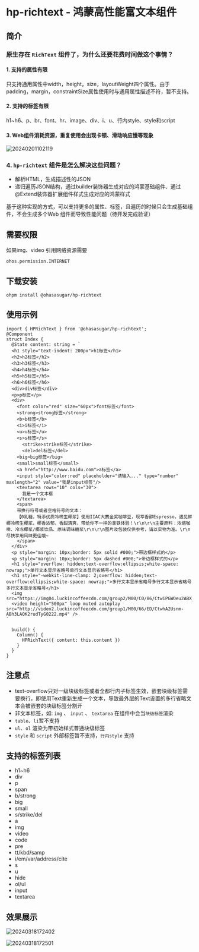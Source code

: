 # hp-richtext - 鸿蒙高性能富文本组件

## 简介

### 原生存在 `RichText` 组件了，为什么还要花费时间做这个事情？

#### 1. 支持的属性有限

只支持通用属性中width，height，size，layoutWeight四个属性。由于padding，margin，constraintSize属性使用时与通用属性描述不符，暂不支持。

#### 2. 支持的标签有限

h1~h6、p、br、font、hr、image、div、i、u、行内style、style和script

#### 3. Web组件消耗资源，重复使用会出现卡顿、滑动响应慢等现象

![20240201102119](https://raw.githubusercontent.com/asasugar/pic-bed/master/imgs/20240201102119.png)

### 4. `hp-richtext` 组件是怎么解决这些问题？

- 解析HTML，生成描述性的JSON
- 递归遍历JSON结构，通过builder装饰器生成对应的鸿蒙基础组件、通过@Extend装饰器扩展组件样式生成对应的鸿蒙样式

基于这种实现的方式，可以支持更多的属性、标签，且遍历的时候只会生成基础组件，不会生成多个Web 组件而导致性能问题（待开发完成验证）

## 需要权限

如果img、video 引用网络资源需要
```
ohos.permission.INTERNET
```

## 下载安装

```bish
ohpm install @ohasasugar/hp-richtext
```

## 使用示例

```ets
import { HPRichText } from '@ohasasugar/hp-richtext';
@Component
struct Index {
  @State content: string = `
  <h1 style="text-indent: 200px">h1标签</h1>
  <h2>h2标签</h2>
  <h3>h3标签</h3>
  <h4>h4标签</h4>
  <h5>h5标签</h5>
  <h6>h6标签</h6>
  <div>div标签</div>
  <p>p标签</p>
  <div>
    <font color="red" size="60px">font标签</font>
    <strong>strong标签</strong>
    <b>b标签</b>
    <i>i标签</i>
    <u>u标签</u>
    <s>s标签</s>
	  <strike>strike标签</strike>
	  <del>del标签</del>
    <big>big标签</big>
    <small>small标签</small>
    <a href="http://www.baidu.com">a标签</a>
    <input style="color:red" placeholder="请输入..." type="number" maxlength="2" value="我是input标签"/>
    <textarea rows="10" cols="30">
      我是一个文本框
    </textarea>
    <span>
    带换行符号或者空格符号的文本：
    【0乳糖，特添优质冷榨生椰浆】使用IIAC大赛金奖咖啡豆，现萃香醇Espresso，遇见鲜椰冷榨生椰浆，椰香浓郁，香甜清爽，带给你不一样的拿铁体验！\r\n\r\n主要原料：浓缩咖啡、冷冻椰浆/椰浆饮品、原味调味糖浆\r\n\r\n图片及包装仅供参考，请以实物为准。\r\n尽快享用风味更佳哦~
    </span>
  </div>
  <p style="margin: 10px;border: 5px solid #000;">带边框样式的</p>
  <p style="margin: 10px;border: 5px dashed #000;">带边框样式的</p>
  <h1 style="overflow: hidden;text-overflow:ellipsis;white-space: nowrap;">单行文本显示省略号单行文本显示省略号</h1>
  <h1 style="-webkit-line-clamp: 2;overflow: hidden;text-overflow:ellipsis;white-space: nowrap;">多行文本显示省略号多行文本显示省略号多行文本显示省略号</h1>
  <img src="https://img04.luckincoffeecdn.com/group2/M00/C0/86/CtwiPGWOeu2ABX__AAKqV4dfcn4041.png_.webp"/>
  <video height="500px" loop muted autoplay src="http://video2.luckincoffeecdn.com/group1/M00/66/ED/CtwhA2Usnm-ABh3LAQK2rudTyG0222.mp4" />
`

  build() {
    Column() {
      HPRichText({ content: this.content })
    }
  }
}
```

## 注意点

- text-overflow只对一级块级标签或者全都行内子标签生效，嵌套块级标签需要换行，即使用Text重新生成一个文本，导致最外层的Text设置的多行省略文本会被嵌套的块级标签分割开
- 非文本标签，如: `img` 、 `input` 、 `textarea` 在组件中会当`块级标签`渲染
- `table`、`li`暂不支持
- `ul`、`ol` 渲染为带初始样式普通块级标签
- `style` 和 `script` 外部标签暂不支持，`行内style` 支持

## 支持的标签列表

- h1~h6
- div
- p
- span
- b/strong
- big
- small
- s/strike/del
- a
- img
- video
- code
- pre
- tt/kbd/samp
- i/em/var/address/cite
- s
- u
- hide
- ol/ul
- input
- textarea

## 效果展示

![20240318172402](https://raw.githubusercontent.com/asasugar/pic-bed/master/imgs/20240318172402.png)

![20240318172501](https://raw.githubusercontent.com/asasugar/pic-bed/master/imgs/20240318172501.png)